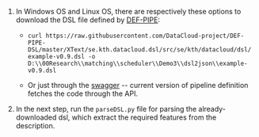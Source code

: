 

1) In Windows OS and Linux OS, there are respectively these options to download the DSL file defined by [DEF-PIPE](https://github.com/DataCloud-project/DEF-PIPE-DSL/):

    * ```curl https://raw.githubusercontent.com/DataCloud-project/DEF-PIPE-DSL/master/XText/se.kth.datacloud.dsl/src/se/kth/datacloud/dsl/example-v0.9.dsl -o D:\\00Research\\matching\\scheduler\\Demo3\\dsl2json\\example-v0.9.dsl```

    * Or just through the [swagger](https://github.com/DataCloud-project/ADA-PIPE/blob/main/ImportFrom-DEF-PIPE/importing-from-def-pipe.PNG) -- current version of pipeline definition fetches the code through the API.

2) In the next step, run the ```parseDSL.py``` file for parsing the already-downloaded dsl, which extract the required features from the description.
